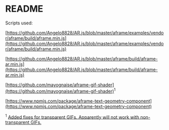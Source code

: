 # README

Scripts used:

[https://github.com/Angelo8828/AR.js/blob/master/aframe/examples/vendor/aframe/build/aframe.min.js](https://github.com/Angelo8828/AR.js/blob/master/aframe/examples/vendor/aframe/build/aframe.min.js)

[https://github.com/Angelo8828/AR.js/blob/master/aframe/build/aframe-ar.min.js](https://github.com/Angelo8828/AR.js/blob/master/aframe/build/aframe-ar.min.js)

[https://github.com/mayognaise/aframe-gif-shader](https://github.com/mayognaise/aframe-gif-shader)<sup>1</sup>

[https://www.npmjs.com/package/aframe-text-geometry-component](https://www.npmjs.com/package/aframe-text-geometry-component)

<sup>1</sup> [Added fixes for transparent GIFs. Apparently will not work with non-transparent GIFs.](https://github.com/mayognaise/aframe-gif-shader/issues/2#issuecomment-277603112)
